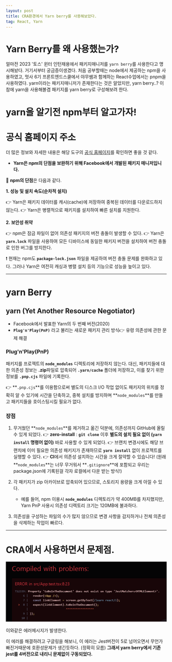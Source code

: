 ```yaml
---
layout: post
title: CRA환경에서 Yarn berry를 사용해보았다.
tag: React, Yarn
---
```


# Yarn Berry를 왜 사용했는가?

얼마전 2023 '토스' 윈터 인턴채용에서 패키지매니저를 `yarn berry`를 사용한다고 명시해놨다. 거기서부터 궁금증이생겼다. 처음 공부할때는 node에서 제공하는 npm을 사용하였고, 멋사 6기 프론트엔드스쿨에서 야무쌤과 함께하는 React수업에서는 pnpm을 사용하였다. yarn이라는 패키지매니저가 존재한다는 것은 알았지만, yarn berry..? 이참에 yarn을 사용해볼겸 패키지를 yarn berry로 구성해보려 한다.

# yarn을 알기전 npm부터 알고가자!

# **공식 홈페이지 주소**

더 많은 정보와 자세한 내용은 해당 도구의 [공식 홈페이지](https://pnpm.io/)를 확인하면 좋을 것 같다.

- **Yarn은 npm의 단점을 보완하기 위해 Facebook에서 개발된 패키지 매니저입니다.**

🤔 **npm의 단점**은 다음과 같다.

**1. 성능 및 설치 속도(순차적 설치)**

👉 Yarn은 패키지 데이터를 캐시(cache)에 저장하여 중복된 데이터를 다운로드하지 않는다.
👉 Yarn은 병렬적으로 패키지를 설치하여 빠른 설치를 지원한다.

**2. 보안성 취약**

👉 npm은 잠금 파일이 없어 의존성 패키지의 버전 충돌이 발생할 수 있다.
👉 Yarn은 **`yarn.lock`** 파일을 사용하여 모든 디바이스에 동일한 패키지 버전을 설치하여 버전 충돌로 인한 버그를 방지한다.

❗ 현재는 npm도 **`package-lock.json`** 파일을 제공하여 버전 충돌 문제를 완화하고 있다. 그러나 Yarn은 여전히 캐싱과 병렬 설치 등의 기능으로 성능을 높이고 있다.

---

# **yarn Berry**

## yarn (Yet Another Resource Negotiator)

- Facebook에서 발표한 Yarn의 두 번째 버전(2020)
- **`Plug'n'Play(PnP)`** 라고 불리는 새로운 패키지 관리 방식👉 유령 의존성에 관한 문제 해결

### **Plug'n'Play(PnP)**

패키지를 프로젝트의 **`node_modules`** 디렉토리에 저장하지 않는다. 대신, 패키지들에 대한 의존성 정보는 **.zip**파일로 압축되어 **`.yarn/cache`** 폴더에 저장하고, 이를 찾기 위한 정보를 **`.pnp.cjs`** 파일에 기록한다.

👉 **`.pnp.cjs`**를 이용함으로써 별도의 디스크 I/O 작업 없이도 패키지의 위치를 정확히 알 수 있기에 시간을 단축하고, 중복 설치를 방지하며 **`node_modules`**를 만들고 패키지들을 호이스팅시킬 필요가 없다.

### **장점**

1. 무거웠던 **`node_modules`**를 제거하고 옮긴 덕분에, 의존성까지 GitHub에 올릴 수 있게 되었다.
   👉 **zero-install** : **`git clone`** 이후 **별도의 설치 필요 없이 (`yarn install` 명령어 없이)** 바로 사용할 수 있게 되었다.
   👉 브랜치 변경시에도 해당 브랜치에 이미 필요한 의존성 패키지가 존재하므로 **`yarn install`** 없이 프로젝트를 실행할 수 있다.
   👉 **CI**에서 의존성 설치하는 시간을 크게 절약할 수 있습니다! (원래 **`node_modules`**는 너무 무거워서 **`.gitignore`**에 포함되고 우리는 package.json에 기록된걸 각자 로컬에서 다운 받는 방식!)

2. 각 패키지가 zip 아카이브로 압축되어 있으므로, 스토리지 용량을 크게 아낄 수 있다.

   - 예를 들어, npm 이용시 **`node_modules`** 디렉토리가 약 400MB를 차지했지만, Yarn PnP 사용시 의존성 디렉토리 크기는 120MB에 불과하다.

3. 의존성을 구성하는 파일의 수가 많지 않으므로 변경 사항을 감지하거나 전체 의존성을 삭제하는 작업이 빠르다.

---

# CRA에서 사용하면서 문제점.

<img src='./../../assets/img/programming/errorJest.png' alt='jest사용시 에러메시지'>

이와같은 에러메시지가 발생한다.

이 에러를 해결하려고 구글링을 해보니, 이 에러는 Jest버전이 5로 넘어오면서 무언가 빠진거때문에 호환성문제가 생긴듯하다. (정확히 모름)
**그래서 yarn berry에서 기존 jest를 4버전으로 내리니 문제없이 구동되었다.**
